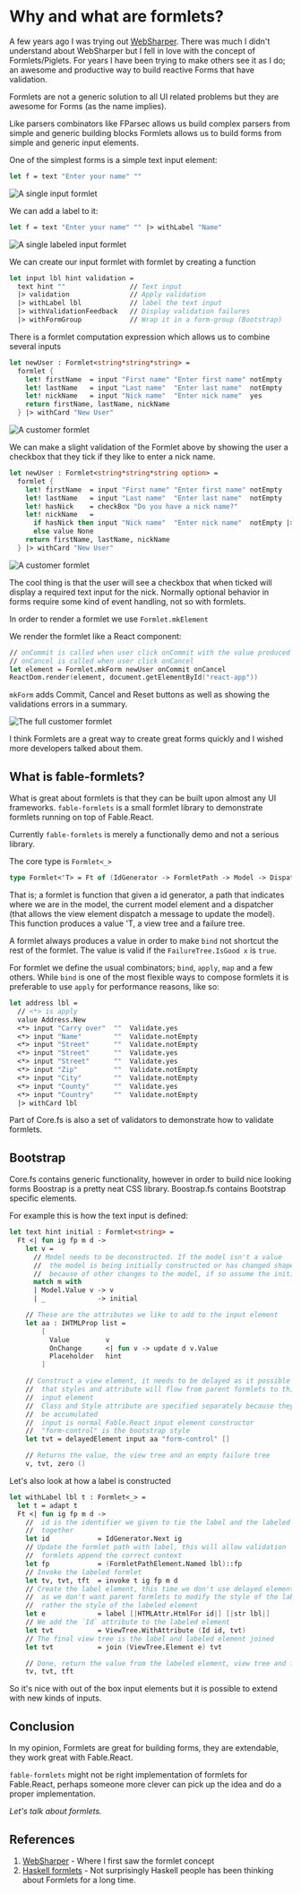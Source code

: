 # Why and what are formlets?

A few years ago I was trying out [WebSharper](http://websharper.com/). There was much I didn't understand about WebSharper but I fell in love with the concept of Formlets/Piglets. For years I have been trying to make others see it as I do; an awesome and productive way to build reactive Forms that have validation.

Formlets are not a generic solution to all UI related problems but they are awesome for Forms (as the name implies).

Like parsers combinators like FParsec allows us build complex parsers from simple and generic building blocks Formlets allows us to build forms from simple and generic input elements.

One of the simplest forms is a simple text input element:

```fsharp
let f = text "Enter your name" ""
```

![A single input formlet](images/example-0001.PNG)

We can add a label to it:

```fsharp
let f = text "Enter your name" "" |> withLabel "Name"
```

![A single labeled input formlet](images/example-0002.PNG)

We can create our input formlet with formlet by creating a function

```fsharp
let input lbl hint validation =
  text hint ""                // Text input
  |> validation               // Apply validation
  |> withLabel lbl            // label the text input
  |> withValidationFeedback   // Display validation failures
  |> withFormGroup            // Wrap it in a form-group (Bootstrap)
```

There is a formlet computation expression which allows us to combine several inputs

```fsharp
let newUser : Formlet<string*string*string> =
  formlet {
    let! firstName  = input "First name" "Enter first name" notEmpty
    let! lastName   = input "Last name"  "Enter last name"  notEmpty
    let! nickName   = input "Nick name"  "Enter nick name"  yes
    return firstName, lastName, nickName
  } |> withCard "New User"
```

![A customer formlet](images/example-0003.PNG)

We can make a slight validation of the Formlet above by showing the user a checkbox that they tick if they like to enter a nick name.

```fsharp
let newUser : Formlet<string*string*string option> =
  formlet {
    let! firstName  = input "First name" "Enter first name" notEmpty
    let! lastName   = input "Last name"  "Enter last name"  notEmpty
    let! hasNick    = checkBox "Do you have a nick name?"
    let! nickName   =
      if hasNick then input "Nick name"  "Enter nick name"  notEmpty |>> Some
      else value None
    return firstName, lastName, nickName
  } |> withCard "New User"
```

![A customer formlet](images/example-0004.PNG)

The cool thing is that the user will see a checkbox that when ticked will display a required text input for the nick. Normally optional behavior in forms require some kind of event handling, not so with formlets.

In order to render a formlet we use `Formlet.mkElement`

We render the formlet like a React component:

```fsharp
// onCommit is called when user click onCommit with the value produced by the Formlet
// onCancel is called when user click onCancel
let element = Formlet.mkForm newUser onCommit onCancel
ReactDom.render(element, document.getElementById("react-app"))
```

`mkForm` adds Commit, Cancel and Reset buttons as well as showing the validations errors in a summary.

![The full customer formlet](images/example-0005.PNG)

I think Formlets are a great way to create great forms quickly and I wished more developers talked about them.

## What is fable-formlets?

What is great about formlets is that they can be built upon almost any UI frameworks. `fable-formlets` is a small formlet library to demonstrate formlets running on top of Fable.React.

Currently `fable-formlets` is merely a functionally demo and not a serious library.

The core type is `Formlet<_>`

```fsharp
type Formlet<'T> = Ft of (IdGenerator -> FormletPath -> Model -> Dispatcher -> 'T*ViewTree*FailureTree)
```

That is; a formlet is function that given a id generator, a path that indicates where we are in the model, the current model element and a dispatcher (that allows the view element dispatch a message to update the model). This function produces a value 'T, a view tree and a failure tree.

A formlet always produces a value in order to make `bind` not shortcut the rest of the formlet. The value is valid if the `FailureTree.IsGood x` is `true`.

For formlet we define the usual combinators; `bind`, `apply`, `map` and a few others. While `bind` is one of the most flexible ways to compose formlets it is preferable to use `apply` for performance reasons, like so:

```fsharp
let address lbl =
  // <*> is apply
  value Address.New
  <*> input "Carry over"  ""  Validate.yes
  <*> input "Name"        ""  Validate.notEmpty
  <*> input "Street"      ""  Validate.notEmpty
  <*> input "Street"      ""  Validate.yes
  <*> input "Street"      ""  Validate.yes
  <*> input "Zip"         ""  Validate.notEmpty
  <*> input "City"        ""  Validate.notEmpty
  <*> input "County"      ""  Validate.yes
  <*> input "Country"     ""  Validate.notEmpty
  |> withCard lbl
```

Part of Core.fs is also a set of validators to demonstrate how to validate formlets.

## Bootstrap

Core.fs contains generic functionality, however in order to build nice looking forms Boostrap is a pretty neat CSS library. Boostrap.fs contains Bootstrap specific elements.

For example this is how the text input is defined:

```fsharp
let text hint initial : Formlet<string> =
  Ft <| fun ig fp m d ->
    let v =
      // Model needs to be deconstructed. If the model isn't a value
      //  the model is being initially constructed or has changed shape
      //  because of other changes to the model, if so assume the initial value
      match m with
      | Model.Value v -> v
      | _             -> initial

    // These are the attributes we like to add to the input element
    let aa : IHTMLProp list =
        [
          Value         v
          OnChange      <| fun v -> update d v.Value
          Placeholder   hint
        ]

    // Construct a view element, it needs to be delayed as it possible
    //  that styles and attribute will flow from parent formlets to this
    //  input element
    //  Class and Style attribute are specified separately because they need to
    //  be accumulated
    //  input is normal Fable.React input element constructor
    //  "form-control" is the bootstrap style
    let tvt = delayedElement input aa "form-control" []

    // Returns the value, the view tree and an empty failure tree
    v, tvt, zero ()
```

Let's also look at how a label is constructed

```fsharp
let withLabel lbl t : Formlet<_> =
  let t = adapt t
  Ft <| fun ig fp m d ->
    //  id is the identifier we given to tie the label and the labeled element
    //  together
    let id            = IdGenerator.Next ig
    // Update the formlet path with label, this will allow validation
    //  formlets append the correct context
    let fp            = (FormletPathElement.Named lbl)::fp
    // Invoke the labeled formlet
    let tv, tvt, tft  = invoke t ig fp m d
    // Create the label element, this time we don't use delayed elements
    //  as we don't want parent formlets to modify the style of the label,
    //  rather the style of the labeled element
    let e             = label [|HTMLAttr.HtmlFor id|] [|str lbl|]
    // We add the `Id` attribute to the labeled element
    let tvt           = ViewTree.WithAttribute (Id id, tvt)
    // The final view tree is the label and labeled element joined
    let tvt           = join (ViewTree.Element e) tvt

    // Done, return the value from the labeled element, view tree and failure tree
    tv, tvt, tft
```

So it's nice with out of the box input elements but it is possible to extend with new kinds of inputs.

## Conclusion

In my opinion, Formlets are great for building forms, they are extendable, they work great with Fable.React.

`fable-formlets` might not be right implementation of formlets for Fable.React, perhaps someone more clever can pick up the idea and do a proper implementation.

_Let's talk about formlets._

## References

1. [WebSharper](http://websharper.com/) - Where I first saw the formlet concept
2. [Haskell formlets](https://chrisdone.com/posts/haskell-formlets) - Not surprisingly Haskell people has been thinking about Formlets for a long time.
